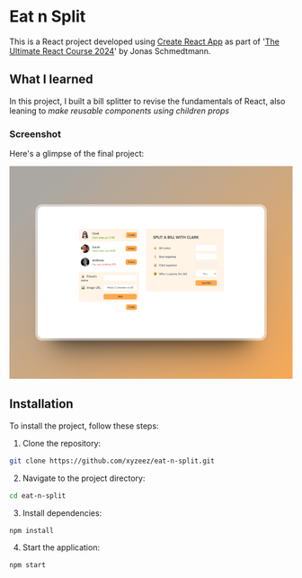 # Eat n Split

This is a React project developed using [Create React App](https://github.com/facebook/create-react-app) as part of '[The Ultimate React Course 2024](https://www.udemy.com/course/the-ultimate-react-course/)' by Jonas Schmedtmann.

## What I learned

In this project, I built a bill splitter to revise the fundamentals of React, also leaning to _make reusable components using children props_

### Screenshot

Here's a glimpse of the final project:

![](./public/screenshot.png)

## Installation

To install the project, follow these steps:

1. Clone the repository:

```bash
git clone https://github.com/xyzeez/eat-n-split.git
```

2. Navigate to the project directory:

```bash
cd eat-n-split
```

3. Install dependencies:

```bash
npm install
```

4. Start the application:

```bash
npm start
```
